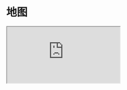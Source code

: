 # 地图

<iframe style={{width:"100%", height: '75vh'}} src="https://dynmap.mc.asyncraft.club:55555"></iframe>
